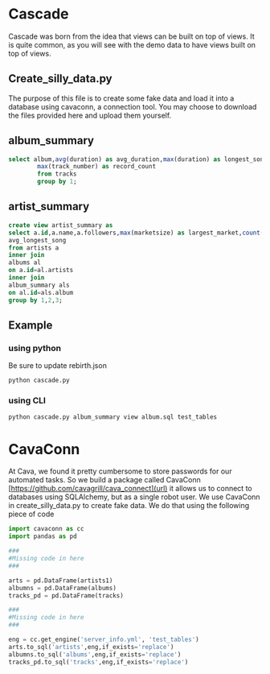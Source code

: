 # Cascade

Cascade was born from the idea that views can be built on top of views. It is quite common, as you will see with the demo data to have views built on top of views. 

## Create_silly_data.py
The purpose of this file is to create some fake data and load it into a database using cavaconn, a connection tool. You may choose to
download the files provided here and upload them yourself.

## album_summary
```sql
select album,avg(duration) as avg_duration,max(duration) as longest_song,sum(case when explicit is False then 0 else 1 end),
        max(track_number) as record_count
        from tracks
        group by 1;
```

## artist_summary
```sql
create view artist_summary as
select a.id,a.name,a.followers,max(marketsize) as largest_market,count(distinct al.id) as albums,avg(longest_song) as
avg_longest_song
from artists a
inner join
albums al
on a.id=al.artists
inner join
album_summary als
on al.id=als.album
group by 1,2,3;
```

##  Example

### using python
Be sure to update rebirth.json

`python cascade.py`

### using CLI

``` python cascade.py album_summary view album.sql test_tables ```

# CavaConn
At Cava, we found it pretty cumbersome to store passwords for our automated tasks. So we build a package called CavaConn [https://github.com/cavagrill/cava_connect](url) it allows us to connect to databases using SQLAlchemy, but as a single robot user. We use CavaConn in create_silly_data.py to create fake data. We do that using the following piece of code

```python
import cavaconn as cc
import pandas as pd

###
#Missing code in here
###

arts = pd.DataFrame(artists1)
albumns = pd.DataFrame(albums)
tracks_pd = pd.DataFrame(tracks)

###
#Missing code in here
###

eng = cc.get_engine('server_info.yml', 'test_tables')
arts.to_sql('artists',eng,if_exists='replace')
albumns.to_sql('albums',eng,if_exists='replace')
tracks_pd.to_sql('tracks',eng,if_exists='replace')
```

